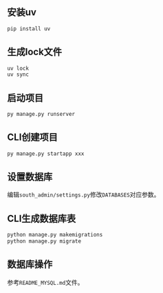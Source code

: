 ## 安装uv
```bash
pip install uv
```

## 生成lock文件
```bash
uv lock
uv sync
```

## 启动项目
```bash
py manage.py runserver
```

## CLI创建项目
```bash
py manage.py startapp xxx
```

## 设置数据库
编辑`south_admin/settings.py`修改`DATABASES`对应参数。

## CLI生成数据库表
```bash
python manage.py makemigrations
python manage.py migrate
```

## 数据库操作
参考`README_MYSQL.md`文件。